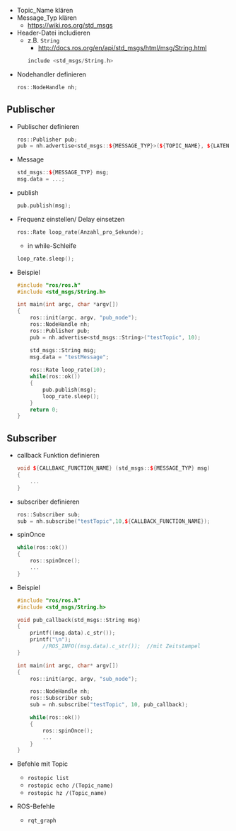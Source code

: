 - Topic_Name klären 
- Message_Typ klären 
	- https://wiki.ros.org/std_msgs 
- Header-Datei includieren 
	- z.B. `String` 
		- http://docs.ros.org/en/api/std_msgs/html/msg/String.html 
		```c++
		include <std_msgs/String.h>
		```
- Nodehandler definieren 
	```c++
	ros::NodeHandle nh;
	```

## Publischer 
- Publischer definieren 
	```c++
	ros::Publisher pub;
	pub = nh.advertise<std_msgs::${MESSAGE_TYP}>(${TOPIC_NAME}, ${LATENZ});
	```
- Message
	```c++
	std_msgs::${MESSAGE_TYP} msg;
	msg.data = ...;
	```
- publish 
	```c++
	pub.publish(msg);
	```

- Frequenz einstellen/ Delay einsetzen 
	```c++
	ros::Rate loop_rate(Anzahl_pro_Sekunde);
	```
	- in while-Schleife 
	```c++
	loop_rate.sleep();
	```


- Beispiel 
	```c++
	#include "ros/ros.h"
	#include <std_msgs/String.h>
	
	int main(int argc, char *argv[])
	{
	    ros::init(argc, argv, "pub_node");
	    ros::NodeHandle nh;
	    ros::Publisher pub; 
	    pub = nh.advertise<std_msgs::String>("testTopic", 10);
	
	    std_msgs::String msg;
	    msg.data = "testMessage";
	    
	    ros::Rate loop_rate(10);
	    while(ros::ok())
	    {
	        pub.publish(msg);
	        loop_rate.sleep();
	    }
	    return 0;
	}
	```

## Subscriber 
- callback Funktion definieren 
	```c++
	void ${CALLBAKC_FUNCTION_NAME} (std_msgs::${MESSAGE_TYP} msg)
	{
		...
	}
	```
- subscriber definieren 
	```c++
	ros::Subscriber sub; 
	sub = nh.subscribe("testTopic",10,${CALLBACK_FUNCTION_NAME});
	```
- spinOnce
	```c++
	while(ros::ok())
	{
		ros::spinOnce();
		...
	}
	```


- Beispiel 
	```c++
	#include "ros/ros.h"
	#include <std_msgs/String.h>
	
	void pub_callback(std_msgs::String msg)
	{
		printf((msg.data).c_str());
		printf("\n");
			//ROS_INFO((msg.data).c_str());  //mit Zeitstampel
	}
	
	int main(int argc, char* argv[])
	{
		ros::init(argc, argv, "sub_node");
	
		ros::NodeHandle nh;
		ros::Subscriber sub;
		sub = nh.subscribe("testTopic", 10, pub_callback);
	
		while(ros::ok())
		{
			ros::spinOnce();
			...
		}
	}
	```

- Befehle mit Topic 
	- `rostopic list` 
	- `rostopic echo /(Topic_name)` 
	- `rostopic hz /(Topic_name)` 
- ROS-Befehle 
	- `rqt_graph`
